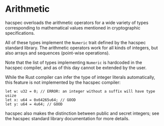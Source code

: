 # Arithmetic

hacspec overloads the arithmetic operators for a wide variety of types
corresponding to mathematical values mentioned in cryptographic specifications.

All of these types implement the `Numeric` trait defined by the hacspec standard
library. The arithmetic operators work for all kinds of integers, but also
arrays and sequences (point-wise operations).

Note that the list of types implementing `Numeric` is hardcoded in the
hacspec compiler, and as of this day cannot be extended by the user.

While the Rust compiler can infer the type of integer literals automatically,
this feature is not implemented by the hacspec compiler:

```
let w: u32 = 0; // ERROR: an integer without a suffix will have type usize
let x: u64 = 0x64265u64; // GOOD
let y: u64 = 4u64; // GOOD
```

hacspec also makes the distinction between public and secret integers;
see the hacspec standard library documentation for more details.
